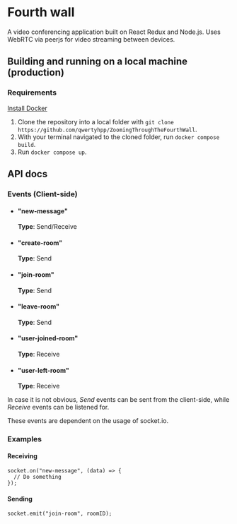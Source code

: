 # Fourth wall
A video conferencing application built on React Redux and Node.js. Uses WebRTC via peerjs for video streaming between devices.

## Building and running on a local machine (production)

### Requirements
[Install Docker](https://docs.docker.com/get-docker/)

1. Clone the repository into a local folder with `git clone https://github.com/qwertyhpp/ZoomingThroughTheFourthWall`.
2. With your terminal navigated to the cloned folder, run `docker compose build`.
3. Run `docker compose up`.

## API docs

### Events (Client-side)

* #### "new-message"
  **Type**: Send/Receive

* #### "create-room"
  **Type**: Send

* #### "join-room"
  **Type**: Send

* #### "leave-room"
  **Type**: Send

* #### "user-joined-room"
  **Type**: Receive

* #### "user-left-room"
  **Type**: Receive

In case it is not obvious, _Send_ events can be sent from the client-side, while _Receive_ events can be listened for.

These events are dependent on the usage of socket.io.

### Examples
#### Receiving
```
socket.on("new-message", (data) => {
  // Do something
});
```

#### Sending
```
socket.emit("join-room", roomID);
```
